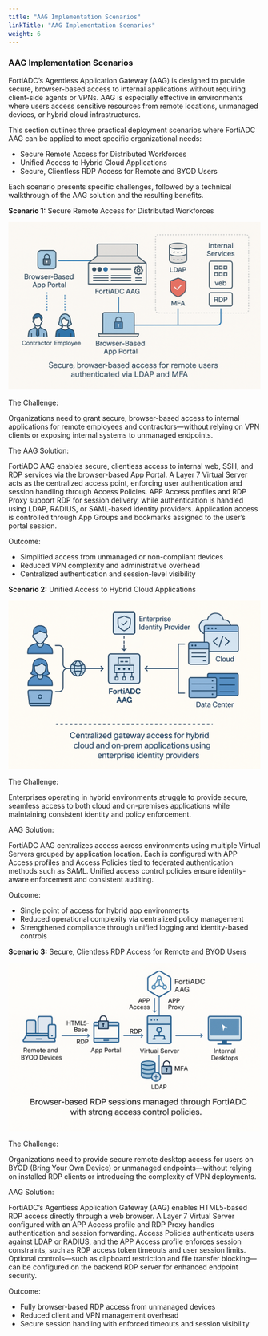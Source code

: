 ```yaml
---
title: "AAG Implementation Scenarios"
linkTitle: "AAG Implementation Scenarios"
weight: 6
---
```


### AAG Implementation Scenarios

FortiADC’s Agentless Application Gateway (AAG) is designed to provide secure, browser-based access to internal applications without requiring client-side agents or VPNs. AAG is especially effective in environments where users access sensitive resources from remote locations, unmanaged devices, or hybrid cloud infrastructures.

This section outlines three practical deployment scenarios where FortiADC AAG can be applied to meet specific organizational needs:

- Secure Remote Access for Distributed Workforces
- Unified Access to Hybrid Cloud Applications
- Secure, Clientless RDP Access for Remote and BYOD Users

Each scenario presents specific challenges, followed by a technical walkthrough of the AAG solution and the resulting benefits.

**Scenario 1:** Secure Remote Access for Distributed Workforces

![](aag21.png)

The Challenge:

Organizations need to grant secure, browser-based access to internal applications for remote employees and contractors—without relying on VPN clients or exposing internal systems to unmanaged endpoints.

The AAG Solution:

FortiADC AAG enables secure, clientless access to internal web, SSH, and RDP services via the browser-based App Portal. A Layer 7 Virtual Server acts as the centralized access point, enforcing user authentication and session handling through Access Policies. APP Access profiles and RDP Proxy support RDP for session delivery, while authentication is handled using LDAP, RADIUS, or SAML-based identity providers. Application access is controlled through App Groups and bookmarks assigned to the user’s portal session.

Outcome:

- Simplified access from unmanaged or non-compliant devices
- Reduced VPN complexity and administrative overhead
- Centralized authentication and session-level visibility

**Scenario 2:** Unified Access to Hybrid Cloud Applications

![](aag22.png)

The Challenge:

Enterprises operating in hybrid environments struggle to provide secure, seamless access to both cloud and on-premises applications while maintaining consistent identity and policy enforcement.

AAG Solution:

FortiADC AAG centralizes access across environments using multiple Virtual Servers grouped by application location. Each is configured with APP Access profiles and Access Policies tied to federated authentication methods such as SAML. Unified access control policies ensure identity-aware enforcement and consistent auditing.

Outcome:

- Single point of access for hybrid app environments
- Reduced operational complexity via centralized policy management
- Strengthened compliance through unified logging and identity-based controls

**Scenario 3:** Secure, Clientless RDP Access for Remote and BYOD Users

![](aag23.png)

The Challenge:

Organizations need to provide secure remote desktop access for users on BYOD (Bring Your Own Device) or unmanaged endpoints—without relying on installed RDP clients or introducing the complexity of VPN deployments.

AAG Solution:

FortiADC’s Agentless Application Gateway (AAG) enables HTML5-based RDP access directly through a web browser. A Layer 7 Virtual Server configured with an APP Access profile and RDP Proxy handles authentication and session forwarding. Access Policies authenticate users against LDAP or RADIUS, and the APP Access profile enforces session constraints, such as RDP access token timeouts and user session limits. Optional controls—such as clipboard restriction and file transfer blocking—can be configured on the backend RDP server for enhanced endpoint security.

Outcome:

- Fully browser-based RDP access from unmanaged devices
- Reduced client and VPN management overhead
- Secure session handling with enforced timeouts and session visibility